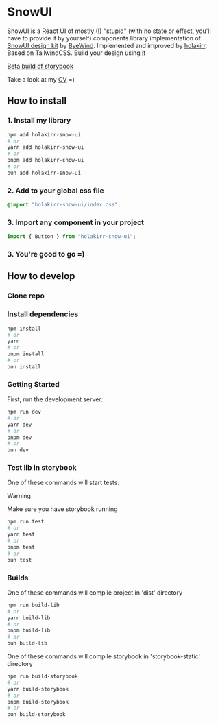 # SnowUI

SnowUI is a React UI of mostly (!) "stupid" (with no state or effect, you'll have to provide it by yourself) components library implementation of [SnowUI design kit](https://snowui.byewind.com) by [ByeWind](https://byewind.com/). Implemented and improved by [holakirr](https://github.com/holakirr). Based on TailwindCSS.
Build your design using [it](https://www.figma.com/community/file/1301134685302006646)

[Beta build of storybook](https://snowui.holakirr.com)

Take a look at my [CV](https://holakirr.com) =)

## How to install

### 1. Install my library

```bash
npm add holakirr-snow-ui
# or
yarn add holakirr-snow-ui
# or
pnpm add holakirr-snow-ui
# or
bun add holakirr-snow-ui
```

### 2. Add to your global css file

```css
@import "holakirr-snow-ui/index.css";
```

<!-- TODO: Check if it works -->

### 3. Import any component in your project

```ts
import { Button } from "holakirr-snow-ui";
```

### 3. You're good to go =)

## How to develop

### Clone repo

### Install dependencies

```bash
npm install
# or
yarn
# or
pnpm install
# or
bun install
```

### Getting Started

First, run the development server:

```bash
npm run dev
# or
yarn dev
# or
pnpm dev
# or
bun dev
```

### Test lib in storybook

One of these commands will start tests:

> [!WARNING]
> Make sure you have storybook running

```bash
npm run test
# or
yarn test
# or
pnpm test
# or
bun test
```

### Builds

One of these commands will compile project in 'dist' directory

```bash
npm run build-lib
# or
yarn build-lib
# or
pnpm build-lib
# or
bun build-lib
```

One of these commands will compile storybook in 'storybook-static' directory

```bash
npm run build-storybook
# or
yarn build-storybook
# or
pnpm build-storybook
# or
bun build-storybook
```
